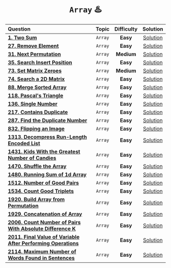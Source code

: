 <div align ="center">
  
# `Array` ♨️
  
  | Question |Topic|Difficulty| Solution |
  | :------- | :------: | :------: |:----:|
  | [**1. Two Sum**](https://leetcode.com/problems/two-sum/) |`Array`| **Easy**|[Solution](../Array/0001.%20Two%20Sum.cpp) |
  | [**27. Remove Element**](https://leetcode.com/problems/remove-element/) |`Array` | **Easy**| [Solution](../Array/0027.%20Remove%20Element.cpp)|
  |[**31. Next Permutation**](https://leetcode.com/problems/next-permutation/)| `Array`|**Medium**|[Solution](../Array/0031.%20Next%20Permutation.cpp)|
  | [**35. Search Insert Position**](https://leetcode.com/problems/search-insert-position/) | `Array`|**Easy** | [Solution](../Array/0035.%20Search%20Insert%20Position.cpp) |
  |[**73. Set Matrix Zeroes**](https://leetcode.com/problems/set-matrix-zeroes/) | `Array` |**Medium**| [Solution](../Array/0073.%20Set%20Matrix%20Zeroes.cpp)|
  | [**74. Search a 2D Matrix**](https://leetcode.com/problems/search-a-2d-matrix/) |`Array` |**Easy** | [Solution](../Array/0074.%20Search%20a%202D%20Matrix.cpp) |
  | [**88. Merge Sorted Array**](https://leetcode.com/problems/merge-sorted-array/) |`Array`| **Easy**| [Solution](../Array/0088.%20Merge%20Sorted%20Array.cpp) |
  | [**118. Pascal's Triangle**](https://leetcode.com/problems/pascals-triangle/)|`Array`| **Easy**| [Solution](../Array/0118.%20Pascal's%20Triangle.cpp) |
  | [**136. Single Number**](https://leetcode.com/problems/single-number/)|`Array`| **Easy**| [Solution](../Array/0136.%20Single%20Number.cpp) |
  | [**217. Contains Duplicate**](https://leetcode.com/problems/contains-duplicate/) | `Array`|**Easy** | [Solution](../Array/0217.%20Contains%20Duplicate.cpp) |
  | [**287. Find the Duplicate Number**](https://leetcode.com/problems/find-the-duplicate-number/) | `Array`|**Easy** | [Solution](../Array/0287.%20Find%20the%20Duplicate%20Number.cpp) |
  | [**832. Flipping an Image**](https://leetcode.com/problems/flipping-an-image/) |`Array`| **Easy** | [Solution](../Array/0832.%20Flipping%20an%20Image.cpp) |
  | [**1313. Decompress Run-Length Encoded List**](https://leetcode.com/problems/decompress-run-length-encoded-list/) |`Array`|**Easy** | [Solution](../Array/1313.%20Decompress%20Run-Length%20Encoded%20List.cpp)|
  | [**1431. Kids With the Greatest Number of Candies**](https://leetcode.com/problems/kids-with-the-greatest-number-of-candies/) | `Array`|**Easy** | [Solution](../Array/1431.%20Kids%20With%20the%20Greatest%20Number%20of%20Candies.cpp) |
  | [**1470. Shuffle the Array**](https://leetcode.com/problems/shuffle-the-array/) |`Array`| **Easy** | [Solution](../Array/1470.%20Shuffle%20the%20Array.cpp)|
  | [**1480. Running Sum of 1d Array**](https://leetcode.com/problems/running-sum-of-1d-array/) |`Array`| **Easy** | [Solution](../Array/1480.%20Running%20Sum%20of%201d%20Array.cpp) |
  | [**1512. Number of Good Pairs**](https://leetcode.com/problems/number-of-good-pairs/) | `Array`|**Easy** | [Solution](../Array/1512.%20Number%20of%20Good%20Pairs.cpp) |
  | [**1534. Count Good Triplets**](https://leetcode.com/problems/count-good-triplets/) |`Array`| **Easy** | [Solution](../Array/1534.%20Count%20Good%20Triplets.cpp)|
  | [**1920. Build Array from Permutation**](https://leetcode.com/problems/build-array-from-permutation/) | `Array`|**Easy** |[Solution](../Array/1920.%20Build%20Array%20from%20Permutation.cpp) |
  | [**1929. Concatenation of Array**](https://leetcode.com/problems/concatenation-of-array/) | `Array`|**Easy** | [Solution](../Array/1929.%20Concatenation%20of%20Array.cpp) |
  | [**2006. Count Number of Pairs With Absolute Difference K**](https://leetcode.com/problems/count-number-of-pairs-with-absolute-difference-k/) | `Array`|**Easy** | [Solution](../Array/2006.%20Count%20Number%20of%20Pairs%20With%20Absolute%20Difference%20K.cpp)|
  | [**2011. Final Value of Variable After Performing Operations**](https://leetcode.com/problems/final-value-of-variable-after-performing-operations/) |`Array`| **Easy** | [Solution](../Array/2011.%20Final%20Value%20of%20Variable%20After%20Performing%20Operations.cpp)|
  | [**2114. Maximum Number of Words Found in Sentences**](https://leetcode.com/problems/maximum-number-of-words-found-in-sentences/) | `Array`|**Easy** | [Solution](../Array/2114.%20Maximum%20Number%20of%20Words%20Found%20in%20Sentences.cpp)|
  
</div>
